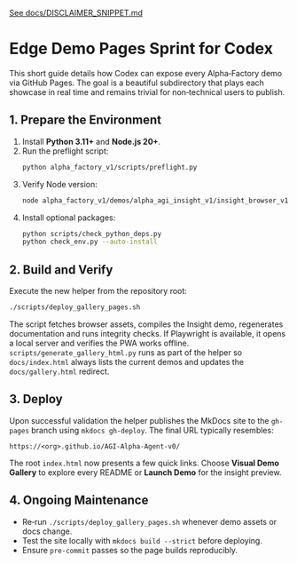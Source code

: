 [See docs/DISCLAIMER_SNIPPET.md](../docs/DISCLAIMER_SNIPPET.md)

# Edge Demo Pages Sprint for Codex

This short guide details how Codex can expose every Alpha‑Factory demo via GitHub Pages. The goal is a beautiful subdirectory that plays each showcase in real time and remains trivial for non‑technical users to publish.

## 1. Prepare the Environment

1. Install **Python 3.11+** and **Node.js 20+**.
2. Run the preflight script:
   ```bash
   python alpha_factory_v1/scripts/preflight.py
   ```
3. Verify Node version:
   ```bash
   node alpha_factory_v1/demos/alpha_agi_insight_v1/insight_browser_v1/build/version_check.js
   ```
4. Install optional packages:
   ```bash
   python scripts/check_python_deps.py
   python check_env.py --auto-install
   ```

## 2. Build and Verify

Execute the new helper from the repository root:

```bash
./scripts/deploy_gallery_pages.sh
```

The script fetches browser assets, compiles the Insight demo, regenerates documentation and runs integrity checks. If Playwright is available, it opens a local server and verifies the PWA works offline.
`scripts/generate_gallery_html.py` runs as part of the helper so `docs/index.html`
always lists the current demos and updates the `docs/gallery.html` redirect.

## 3. Deploy

Upon successful validation the helper publishes the MkDocs site to the `gh-pages` branch using `mkdocs gh-deploy`. The final URL typically resembles:

```
https://<org>.github.io/AGI-Alpha-Agent-v0/
```

The root `index.html` now presents a few quick links. Choose **Visual Demo Gallery** to explore every README or **Launch Demo** for the insight preview.

## 4. Ongoing Maintenance

- Re‑run `./scripts/deploy_gallery_pages.sh` whenever demo assets or docs change.
- Test the site locally with `mkdocs build --strict` before deploying.
- Ensure `pre-commit` passes so the page builds reproducibly.

